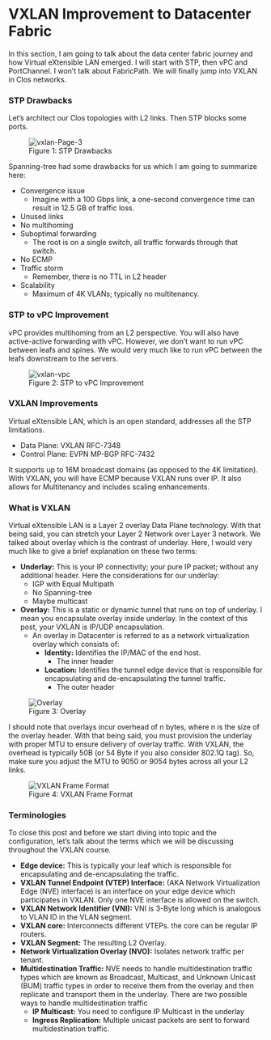 # VXLAN Improvement to Datacenter Fabric
In this section, I am going to talk about the data center fabric journey and how Virtual eXtensible LAN emerged. I will start with STP, then vPC and PortChannel. I won’t talk about FabricPath. We will finally jump into VXLAN in Clos networks.

### STP Drawbacks
Let’s architect our Clos topologies with L2 links. Then STP blocks some ports.

<figure>
  <img src="https://user-images.githubusercontent.com/31813625/232259851-98834f21-0728-4858-882a-b6f22c2c7882.svg" alt="vxlan-Page-3">
  <figcaption>Figure 1: STP Drawbacks</figcaption>
</figure>

Spanning-tree had some drawbacks for us which I am going to summarize here:
* Convergence issue
  * Imagine with a 100 Gbps link, a one-second convergence time can result in 12.5 GB of traffic loss.
* Unused links
* No multihoming
* Suboptimal forwarding
  * The root is on a single switch, all traffic forwards through that switch.
* No ECMP
* Traffic storm
  * Remember, there is no TTL in L2 header
* Scalability
  * Maximum of 4K VLANs; typically no multitenancy.

### STP to vPC Improvement
vPC provides multihoming from an L2 perspective. You will also have active-active forwarding with vPC. However, we don’t want to run vPC between leafs and spines. We would very much like to run vPC between the leafs downstream to the servers.

<figure>
  <img src="https://user-images.githubusercontent.com/31813625/232260139-dcc9f159-cff6-4a19-a248-8c92ccae4a11.svg" alt="vxlan-vpc">
  <figcaption>Figure 2: STP to vPC Improvement</figcaption>
</figure>


### VXLAN Improvements
Virtual eXtensible LAN, which is an open standard, addresses all the STP limitations.
* Data Plane: VXLAN RFC-7348
* Control Plane: EVPN MP-BGP RFC-7432

It supports up to 16M broadcast domains (as opposed to the 4K limitation). With VXLAN, you will have ECMP because VXLAN runs over IP. It also allows for Multitenancy and includes scaling enhancements.

### What is VXLAN
Virtual eXtensible LAN is a Layer 2 overlay Data Plane technology. With that being said, you can stretch your Layer 2 Network over Layer 3 network. We talked about overlay which is the contrast of underlay. Here, I would very much like to give a brief explanation on these two terms:

* **Underlay:** This is your IP connectivity; your pure IP packet; without any additional header. Here the considerations for our underlay:
  * IGP with Equal Multipath
  * No Spanning-tree
  * Maybe multicast
* **Overlay:** This is a static or dynamic tunnel that runs on top of underlay. I mean you encapsulate overlay inside underlay. In the context of this post, your VXLAN is IP/UDP encapsulation.
  * An overlay in Datacenter is referred to as a network virtualization overlay which consists of:
    * **Identity:** Identifies the IP/MAC of the end host.
      * The inner header
    * **Location:** Identifies the tunnel edge device that is responsible for encapsulating and de-encapsulating the tunnel traffic.
      * The outer header

<figure>
  <img src="https://user-images.githubusercontent.com/31813625/232260297-1d6b26b5-daa9-4d9e-857f-7f88228cfc72.svg" alt="Overlay">
  <figcaption>Figure 3: Overlay</figcaption>
</figure>


I should note that overlays incur overhead of n bytes, where n is the size of the overlay header. With that being said, you must provision the underlay with proper MTU to ensure delivery of overlay traffic. With VXLAN, the overhead is typically 50B (or 54 Byte if you also consider 802.1Q tag). So, make sure you adjust the MTU to 9050 or 9054 bytes across all your L2 links.

<figure>
  <img src="https://user-images.githubusercontent.com/31813625/232260318-5c366b57-8ca3-4ec5-abd2-a54d64bc7593.svg" alt="VXLAN Frame Format">
  <figcaption>Figure 4: VXLAN Frame Format</figcaption>
</figure>



### Terminologies
To close this post and before we start diving into topic and the configuration, let’s talk about the terms which we will be discussing throughout the VXLAN course.

  * **Edge device:** This is typically your leaf which is responsible for encapsulating and de-encapsulating the traffic.
  * **VXLAN Tunnel Endpoint (VTEP) Interface:** (AKA Network Virtualization Edge (NVE) interface) is an interface on your edge device which participates in VXLAN. Only one NVE interface is allowed on the switch.
  * **VXLAN Network Identifier (VNI):** VNI is 3-Byte long which is analogous to VLAN ID in the VLAN segment.
  * **VXLAN core:** Interconnects different VTEPs. the core can be regular IP routers.
  * **VXLAN Segment:** The resulting L2 Overlay.
  * **Network Virtualization Overlay (NVO):** Isolates network traffic per tenant.
  * **Multidestination Traffic:** NVE needs to handle multidestination traffic types which are known as Broadcast, Multicast, and Unknown Unicast (BUM) traffic types in order to receive them from the overlay and then replicate and transport them in the underlay. There are two possible ways to handle multidestination traffic
    * **IP Multicast:** You need to configure IP Multicast in the underlay
    * **Ingress Replication:** Multiple unicast packets are sent to forward multidestination traffic.